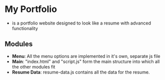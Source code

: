 # My Portfolio

- is a portfolio website designed to look like a resume with advanced functionality

## Modules

- **Menu**: All the menu options are implemented in it's own, separate js file
- **Main**: "index.html" and "script.js" form the main structure into which all the other modules fit
- **Resume Data**: resume-data.js contains all the data for the resume.
